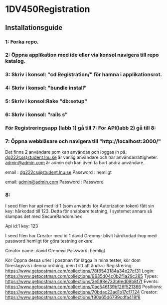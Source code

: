 # 1DV450Registration


## Installationsguide

###  1: Forka repo.
###  2: Öppna applikation med ide eller via konsol navigera till repo katalog.
###  3: Skriv i konsol: "cd Registration/" för hamna i applikationsrot.
###  4: Skriv i konsol: "bundle install"
###  5: Skriv i konsol:Rake "db:setup"
###  6: Skriv i konsol: "rails s" 
### För Registreringsapp (labb 1) gå till 7: För API(labb 2) gå till 8:
###  7: Öppna webbläsare och navigera till "http://localhost:3000/"

Det finns 2 användare som kan användas och loggas in på. 
dg222cs@student.lnu.se är vanlig användare och har användarrättigheter.
admin@admin.com är admin och kan även ta bort andra användare.

email : dg222cs@student.lnu.se 
Password : hemligt

email: admin@admin.com
Password : Password

###  8:

I seed filen har api med id 1 (som används för Autorization token) fått sin key: hårkodad till 123. Detta för snabbare testning, I systemet annars så slumpas det med SecureRandom.hex

Api
id:1
key: 123

I seed filen har Creator med id 1 david Grenmyr blivit hårdkodad ihop med password hemligt för göra testning enkare.

Creator 
name: david Grenmyr 
Password: hemligt

Kör Öppna dessa urler i postman för lägga in mina tester, kör dom föreslagsvis i denna ordning, men fritt att ändra.:
Registrering: https://www.getpostman.com/collections/78f6543184a34e27cf31
Login: https://www.getpostman.com/collections/9635d04c0b2f1a29c285
Types: https://www.getpostman.com/collections/3e588e733b6ed09b8f7f
Events: https://www.getpostman.com/collections/0ae546f39bf26f521366
Positions: https://www.getpostman.com/collections/70bdac23ad1b17cf7124
Creator: https://www.getpostman.com/collections/f90a65d6799cdfa418f8




